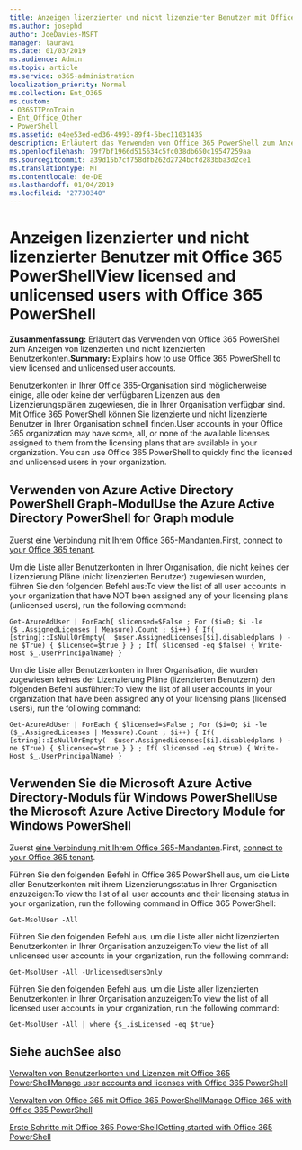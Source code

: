 ```yaml
---
title: Anzeigen lizenzierter und nicht lizenzierter Benutzer mit Office 365 PowerShell
ms.author: josephd
author: JoeDavies-MSFT
manager: laurawi
ms.date: 01/03/2019
ms.audience: Admin
ms.topic: article
ms.service: o365-administration
localization_priority: Normal
ms.collection: Ent_O365
ms.custom:
- O365ITProTrain
- Ent_Office_Other
- PowerShell
ms.assetid: e4ee53ed-ed36-4993-89f4-5bec11031435
description: Erläutert das Verwenden von Office 365 PowerShell zum Anzeigen von lizenzierten und nicht lizenzierten Benutzerkonten.
ms.openlocfilehash: 79f7bf1966d515634c5fc038db650c19547259aa
ms.sourcegitcommit: a39d15b7cf758dfb262d2724bcfd283bba3d2ce1
ms.translationtype: MT
ms.contentlocale: de-DE
ms.lasthandoff: 01/04/2019
ms.locfileid: "27730340"
---
```

# <a name="view-licensed-and-unlicensed-users-with-office-365-powershell"></a><span data-ttu-id="a394a-103">Anzeigen lizenzierter und nicht lizenzierter Benutzer mit Office 365 PowerShell</span><span class="sxs-lookup"><span data-stu-id="a394a-103">View licensed and unlicensed users with Office 365 PowerShell</span></span>

<span data-ttu-id="a394a-104">**Zusammenfassung:** Erläutert das Verwenden von Office 365 PowerShell zum Anzeigen von lizenzierten und nicht lizenzierten Benutzerkonten.</span><span class="sxs-lookup"><span data-stu-id="a394a-104">**Summary:** Explains how to use Office 365 PowerShell to view licensed and unlicensed user accounts.</span></span>
  
<span data-ttu-id="a394a-p101">Benutzerkonten in Ihrer Office 365-Organisation sind möglicherweise einige, alle oder keine der verfügbaren Lizenzen aus den Lizenzierungsplänen zugewiesen, die in Ihrer Organisation verfügbar sind. Mit Office 365 PowerShell können Sie lizenzierte und nicht lizenzierte Benutzer in Ihrer Organisation schnell finden.</span><span class="sxs-lookup"><span data-stu-id="a394a-p101">User accounts in your Office 365 organization may have some, all, or none of the available licenses assigned to them from the licensing plans that are available in your organization. You can use Office 365 PowerShell to quickly find the licensed and unlicensed users in your organization.</span></span>


## <a name="use-the-azure-active-directory-powershell-for-graph-module"></a><span data-ttu-id="a394a-107">Verwenden von Azure Active Directory PowerShell Graph-Modul</span><span class="sxs-lookup"><span data-stu-id="a394a-107">Use the Azure Active Directory PowerShell for Graph module</span></span>

<span data-ttu-id="a394a-108">Zuerst [eine Verbindung mit Ihrem Office 365-Mandanten](connect-to-office-365-powershell.md#connect-with-the-azure-active-directory-powershell-for-graph-module).</span><span class="sxs-lookup"><span data-stu-id="a394a-108">First, [connect to your Office 365 tenant](connect-to-office-365-powershell.md#connect-with-the-azure-active-directory-powershell-for-graph-module).</span></span>
 
<span data-ttu-id="a394a-109">Um die Liste aller Benutzerkonten in Ihrer Organisation, die nicht keines der Lizenzierung Pläne (nicht lizenzierten Benutzer) zugewiesen wurden, führen Sie den folgenden Befehl aus:</span><span class="sxs-lookup"><span data-stu-id="a394a-109">To view the list of all user accounts in your organization that have NOT been assigned any of your licensing plans (unlicensed users), run the following command:</span></span>
  
```
Get-AzureAdUser | ForEach{ $licensed=$False ; For ($i=0; $i -le ($_.AssignedLicenses | Measure).Count ; $i++) { If( [string]::IsNullOrEmpty(  $user.AssignedLicenses[$i].disabledplans ) -ne $True) { $licensed=$true } } ; If( $licensed -eq $false) { Write-Host $_.UserPrincipalName} }
```

<span data-ttu-id="a394a-110">Um die Liste aller Benutzerkonten in Ihrer Organisation, die wurden zugewiesen keines der Lizenzierung Pläne (lizenzierten Benutzern) den folgenden Befehl ausführen:</span><span class="sxs-lookup"><span data-stu-id="a394a-110">To view the list of all user accounts in your organization that have been assigned any of your licensing plans (licensed users), run the following command:</span></span>
  
```
Get-AzureAdUser | ForEach { $licensed=$False ; For ($i=0; $i -le ($_.AssignedLicenses | Measure).Count ; $i++) { If( [string]::IsNullOrEmpty(  $user.AssignedLicenses[$i].disabledplans ) -ne $True) { $licensed=$true } } ; If( $licensed -eq $true) { Write-Host $_.UserPrincipalName} }
```

## <a name="use-the-microsoft-azure-active-directory-module-for-windows-powershell"></a><span data-ttu-id="a394a-111">Verwenden Sie die Microsoft Azure Active Directory-Moduls für Windows PowerShell</span><span class="sxs-lookup"><span data-stu-id="a394a-111">Use the Microsoft Azure Active Directory Module for Windows PowerShell</span></span>

<span data-ttu-id="a394a-112">Zuerst [eine Verbindung mit Ihrem Office 365-Mandanten](connect-to-office-365-powershell.md#connect-with-the-microsoft-azure-active-directory-module-for-windows-powershell).</span><span class="sxs-lookup"><span data-stu-id="a394a-112">First, [connect to your Office 365 tenant](connect-to-office-365-powershell.md#connect-with-the-microsoft-azure-active-directory-module-for-windows-powershell).</span></span>

<span data-ttu-id="a394a-113">Führen Sie den folgenden Befehl in Office 365 PowerShell aus, um die Liste aller Benutzerkonten mit ihrem Lizenzierungsstatus in Ihrer Organisation anzuzeigen:</span><span class="sxs-lookup"><span data-stu-id="a394a-113">To view the list of all user accounts and their licensing status in your organization, run the following command in Office 365 PowerShell:</span></span>
  
```
Get-MsolUser -All
```

<span data-ttu-id="a394a-114">Führen Sie den folgenden Befehl aus, um die Liste aller nicht lizenzierten Benutzerkonten in Ihrer Organisation anzuzeigen:</span><span class="sxs-lookup"><span data-stu-id="a394a-114">To view the list of all unlicensed user accounts in your organization, run the following command:</span></span>
  
```
Get-MsolUser -All -UnlicensedUsersOnly
```

<span data-ttu-id="a394a-115">Führen Sie den folgenden Befehl aus, um die Liste aller lizenzierten Benutzerkonten in Ihrer Organisation anzuzeigen:</span><span class="sxs-lookup"><span data-stu-id="a394a-115">To view the list of all licensed user accounts in your organization, run the following command:</span></span>
  
```
Get-MsolUser -All | where {$_.isLicensed -eq $true}
```

## <a name="see-also"></a><span data-ttu-id="a394a-116">Siehe auch</span><span class="sxs-lookup"><span data-stu-id="a394a-116">See also</span></span>

[<span data-ttu-id="a394a-117">Verwalten von Benutzerkonten und Lizenzen mit Office 365 PowerShell</span><span class="sxs-lookup"><span data-stu-id="a394a-117">Manage user accounts and licenses with Office 365 PowerShell</span></span>](manage-user-accounts-and-licenses-with-office-365-powershell.md)
  
[<span data-ttu-id="a394a-118">Verwalten von Office 365 mit Office 365 PowerShell</span><span class="sxs-lookup"><span data-stu-id="a394a-118">Manage Office 365 with Office 365 PowerShell</span></span>](manage-office-365-with-office-365-powershell.md)
  
[<span data-ttu-id="a394a-119">Erste Schritte mit Office 365 PowerShell</span><span class="sxs-lookup"><span data-stu-id="a394a-119">Getting started with Office 365 PowerShell</span></span>](getting-started-with-office-365-powershell.md)
